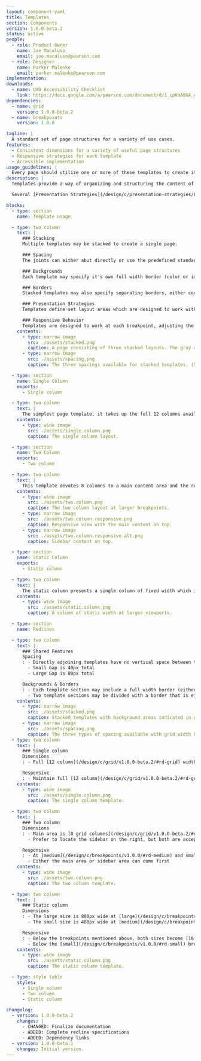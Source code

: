 ```yaml
---
layout: component-yaml
title: Templates
section: Components
version: 1.0.0-beta.2
status: active
people:
  - role: Product Owner
    name: Joe Macaluso
    email: joe.macaluso@pearson.com
  - role: Designer
    name: Parker Malenke
    email: parker.malenke@pearson.com
implementation:
downloads:
  - name: UXD Accessibility Checklist
    link: https://docs.google.com/a/pearson.com/document/d/1_ipKmABGA_ANqpqwt6qFhcB_TvduFdSBELPfXmYABFw/edit?usp=sharing
dependencies:
  - name: grid
    version: 1.0.0-beta.2
  - name: breakpoints
    version: 1.0.0

tagline: |
  A standard set of page structures for a variety of use cases.
features:
  - Consistent dimensions for a variety of useful page structures
  - Responsive strategies for each template
  - Accessible implementation
usage_guidelines: |
  Every page should utilize one or more of these templates to create its high level structure.
description: |
  Templates provide a way of organizing and structuring the content of a page in a consistent and responsive way. There are a variety of templates available for everything from simple single column presentations to more complicated multi-column structures.

  Several [Presentation Strategies](/design/c/presentation-strategies/beta) are available for organization of content within the layout areas provided by each templates.

blocks:
  - type: section
    name: Template usage

  - type: two column
    text: |
      ### Stacking
      Multiple templates may be stacked to create a single page.

      ### Spacing
      The joints can either abut directly or use the predefined standard/large spacings.

      ### Backgrounds
      Each template may specify it's own full width border (color or image) or let the default background show through.

      ### Borders
      Stacked templates may also specify separating borders, either container width or full viewport width.

      ### Presentation Strategies
      Templates define set layout areas which are designed to work with the [Presentation Strategies](/design/c/presentation-strategies/beta) component for actually filling them with content.

      ### Responsive Behavior
      Templates are designed to work at each breakpoint, adjusting the arrangement of content areas as appropriate. For more complex designs you may specify different templates for each breakpoint.
    contents:
      - type: narrow image
        src: ./assets/stacked.png
        caption: A page consisting of three stacked layouts. The gray areas are where full width backgrounds would go.
      - type: narrow image
        src: ./assets/spacing.png
        caption: The three spacings available for stacked templates. (Shown with container width borders.)

  - type: section
    name: Single Column
    exports:
      - Single column

  - type: two column
    text: |
      The simplest page template, it takes up the full 12 columns available at every breakpoint.
    contents:
      - type: wide image
        src: ./assets/single.column.png
        caption: The single column layout.

  - type: section
    name: Two Column
    exports:
      - Two column

  - type: two column
    text: |
      This template devotes 8 columns to a main content area and the remaining 4 to a sidebar which appears on either side (prefer the right where it makes sense). At medium and smaller breakpoints the content areas stack, with the option to put the sidebar above or below the main content area.
    contents:
      - type: wide image
        src: ./assets/two.column.png
        caption: The two column layout at larger breakpoints.
      - type: narrow image
        src: ./assets/two.column.responsive.png
        caption: Responsive view with the main content on top.
      - type: narrow image
        src: ./assets/two.column.responsive.alt.png
        caption: Sidebar content on top.

  - type: section
    name: Static Column
    exports:
      - Static column

  - type: two column
    text: |
      The static column presents a single column of fixed width which is centered in the page. At smaller breakpoints it transitions to full width fluid behavior. This column comes in two different sizes (small at 480px and large at 800px) and is handy for presenting modals or small pieces of content like sign in forms.
    contents:
      - type: wide image
        src: ./assets/static.column.png
        caption: A column of static width at larger viewports.

  - type: section
    name: Redlines

  - type: two column
    text: |
      ### Shared Features
      Spacing
      : - Directly adjoining templates have no vertical space between them
        - Small Gap is 40px total
        - Large Gap is 80px total

      Backgrounds & Borders
      : - Each template section may include a full width border (either color or image)
        - Two template sections may be divided with a border that is either full page width or just [12 columns](/design/c/grid/v1.0.0-beta.2/#rd-grid) wide
    contents:
      - type: narrow image
        src: ./assets/stacked.png
        caption: Stacked templates with background areas indicated in gray.
      - type: narrow image
        src: ./assets/spacing.png
        caption: The three types of spacing available with grid width borders.
  - type: two column
    text: |
      ### Single column
      Dimensions
      : - Full [12 column](/design/c/grid/v1.0.0-beta.2/#rd-grid) width at all breakpoints

      Responsive
      : - Maintain full [12 column](/design/c/grid/v1.0.0-beta.2/#rd-grid) width
    contents:
      - type: wide image
        src: ./assets/single.column.png
        caption: The single column template.

  - type: two column
    text: |
      ### Two column
      Dimensions
      : - Main area is [8 grid columns](/design/c/grid/v1.0.0-beta.2/#rd-grid) wide, sidebar is [4 columns](/design/c/grid/v1.0.0-beta.2/#rd-grid)
        - Prefer to locate the sidebar on the right, but both are acceptable

      Responsive
      : - At [medium](/design/c/breakpoints/v1.0.0/#rd-medium) and smaller breakpoints stack the two columns
        - Either the main area or sidebar area can come first
    contents:
      - type: wide image
        src: ./assets/two.column.png
        caption: The two column template.

  - type: two column
    text: |
      ### Static column
      Dimensions
      : - The large size is 800px wide at [large](/design/c/breakpoints/v1.0.0/#rd-large) breakpoints and larger
        - The small size is 480px wide at [medium](/design/c/breakpoints/v1.0.0/#rd-medium) breakpoints and larger

      Responsive
      : - Below the breakpoints mentioned above, both sizes become [10 grid columns](/design/c/grid/v1.0.0-beta.2/#rd-grid) wide and centered
        - Below the [small](/design/c/breakpoints/v1.0.0/#rd-small) breakpoint both sizes become the full [12 column](/design/c/grid/v1.0.0-beta.2/#rd-grid) width
    contents:
      - type: wide image
        src: ./assets/static.column.png
        caption: The static column template.

  - type: style table
    styles:
      - Single column
      - Two column
      - Static column

changelog:
  - version: 1.0.0-beta.2
    changes: |
      - CHANGED: Finalize documentation
      - ADDED: Complete redline specifications
      - ADDED: Dependency links
  - version: 1.0.0-beta.1
    changes: Initial version.
---
```

